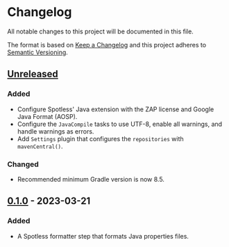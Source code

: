# Changelog
All notable changes to this project will be documented in this file.

The format is based on [Keep a Changelog](https://keepachangelog.com/en/1.0.0/)
and this project adheres to [Semantic Versioning](https://semver.org/spec/v2.0.0.html).

## [Unreleased]
### Added
- Configure Spotless' Java extension with the ZAP license and Google Java Format (AOSP).
- Configure the `JavaCompile` tasks to use UTF-8, enable all warnings, and handle warnings as errors.
- Add `Settings` plugin that configures the `repositories` with `mavenCentral()`.

### Changed
- Recommended minimum Gradle version is now 8.5.

## [0.1.0] - 2023-03-21
### Added
- A Spotless formatter step that formats Java properties files.


[Unreleased]: https://github.com/zaproxy/gradle-plugin-common/compare/v0.1.0...HEAD
[0.1.0]: https://github.com/zaproxy/gradle-plugin-common/compare/ca4e8161eb1ebe85f68cb78de2e26a1cd887732b...v0.1.0
